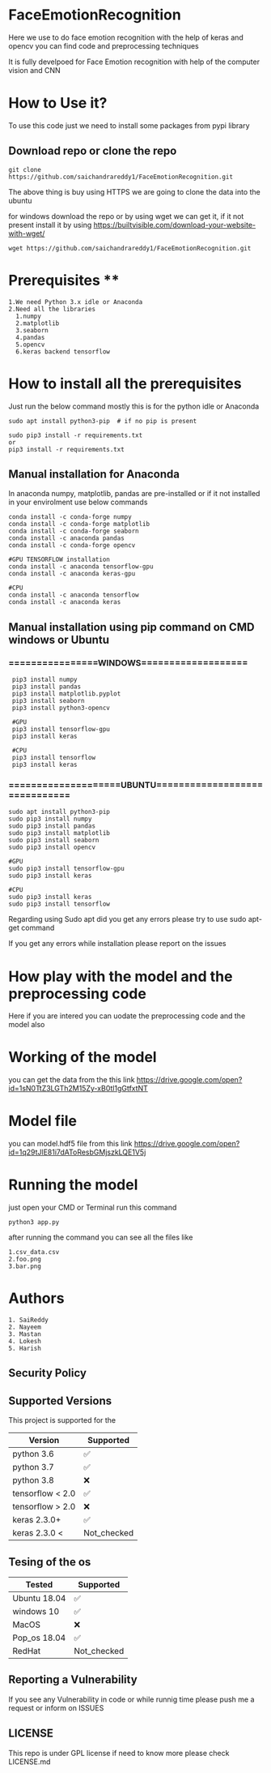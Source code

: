# FaceEmotionRecognition
Here we use to do face emotion recognition with the help of keras and opencv you can find code and preprocessing techniques


It is fully develpoed for Face Emotion recognition with help of the computer vision and CNN

# How to Use it?
To use this code just we need to install some packages from pypi library

## Download repo or clone the repo
    
    git clone https://github.com/saichandrareddy1/FaceEmotionRecognition.git 

The above thing is buy using HTTPS we are going to clone the data into the ubuntu 
    
for windows download the repo or by using wget we can get it, if it not present install it by using https://builtvisible.com/download-your-website-with-wget/

    wget https://github.com/saichandrareddy1/FaceEmotionRecognition.git

# Prerequisites **

    1.We need Python 3.x idle or Anaconda
    2.Need all the libraries 
      1.numpy
      2.matplotlib
      3.seaborn
      4.pandas
      5.opencv
      6.keras backend tensorflow

# How to install all the prerequisites

Just run the below command mostly this is for the python idle or Anaconda 

    sudo apt install python3-pip  # if no pip is present
    
    sudo pip3 install -r requirements.txt
    or
    pip3 install -r requirements.txt

## Manual installation for Anaconda

In anaconda numpy, matplotlib, pandas are pre-installed or if it not installed in your envirolment use below commands

    conda install -c conda-forge numpy
    conda install -c conda-forge matplotlib
    conda install -c conda-forge seaborn
    conda install -c anaconda pandas
    conda install -c conda-forge opencv
    
    #GPU TENSORFLOW installation
    conda install -c anaconda tensorflow-gpu
    conda install -c anaconda keras-gpu
    
    #CPU 
    conda install -c anaconda tensorflow
    conda install -c anaconda keras
    
## Manual installation using pip command on CMD windows or Ubuntu

### ================WINDOWS===================
       
     pip3 install numpy
     pip3 install pandas 
     pip3 install matplotlib.pyplot
     pip3 install seaborn
     pip3 install python3-opencv
     
     #GPU
     pip3 install tensorflow-gpu
     pip3 install keras
     
     #CPU
     pip3 install tensorflow
     pip3 install keras
     
### ====================UBUNTU==============================
    
    sudo apt install python3-pip
    sudo pip3 install numpy
    sudo pip3 install pandas
    sudo pip3 install matplotlib
    sudo pip3 install seaborn
    sudo pip3 install opencv
    
    #GPU
    sudo pip3 install tensorflow-gpu
    sudo pip3 install keras
    
    #CPU
    sudo pip3 install keras
    sudo pip3 install tensorflow
    
Regarding using Sudo apt did you get any errors please try to use sudo apt-get command

If you get any errors while installation please report on the issues 
 
# How play with the model and the preprocessing code

Here if you are intered you can uodate the preprocessing code and the model also

# Working of the model

you can get the data from the this link https://drive.google.com/open?id=1sN0TtZ3LGTh2M15Zy-xB0tl1gGtfxtNT

# Model file 

you can model.hdf5 file from this link https://drive.google.com/open?id=1q29tJlE81i7dAToResbGMjszkLQE1V5j

# Running the model 

just open your CMD or Terminal
run this command
    
    python3 app.py
    
 after running the command you can see all the files like
 
    1.csv_data.csv
    2.foo.png
    3.bar.png
    
# Authors 
    1. SaiReddy
    2. Nayeem
    3. Mastan
    4. Lokesh
    5. Harish
    
    
    
## Security Policy

## Supported Versions

This project is supported for the 

| Version           | Supported          |
| ----------------- | ------------------ |
| python 3.6        | :white_check_mark: |
| python 3.7        | :white_check_mark: |
| python 3.8        | :x:                |
| tensorflow < 2.0  | :white_check_mark: |
| tensorflow > 2.0  | :x:                |
| keras 2.3.0+      | :white_check_mark: |
| keras 2.3.0 <     | Not_checked        |



## Tesing of the os


| Tested            | Supported          |
| ----------------- | ------------------ |
| Ubuntu 18.04      | :white_check_mark: |
| windows 10        | :white_check_mark: |
| MacOS             | :x:                |
| Pop_os 18.04      | :white_check_mark: |
| RedHat            | Not_checked        |

## Reporting a Vulnerability

If you see any Vulnerability in code or while runnig time please push me a request or inform on ISSUES

## LICENSE

This repo is under GPL license if need to know more please check LICENSE.md


